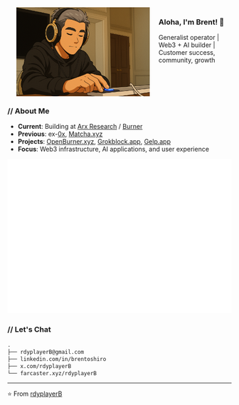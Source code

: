 <img src="rdyplayerB.png" width="300" alt="rdyplayerB" align="left" hspace="20">

### Aloha, I'm Brent! 🤙
<p>Generalist operator | Web3 + AI builder | Customer success, community, growth</p>

<br clear="all">

### // About Me
- **Current**: Building at [Arx Research](https://arxresearch.com) / [Burner](https://burner.pro)
- **Previous**: ex-[0x](https://0x.org), [Matcha.xyz](https://matcha.xyz)
- **Projects**: [OpenBurner.xyz](https://openburner.xyz), [Grokblock.app](https://grokblock.app), [Gelp.app](https://gelp.app)
- **Focus**: Web3 infrastructure, AI applications, and user experience

![Isometric Commit Calendar](https://raw.githubusercontent.com/rdyplayerB/rdyplayerB/main/metrics.plugin.isocalendar.svg)

### // Let's Chat

```
.
├── rdyplayerB@gmail.com
├── linkedin.com/in/brentoshiro
├── x.com/rdyplayerB
└── farcaster.xyz/rdyplayerB
```

---

⭐ From [rdyplayerB](https://github.com/rdyplayerB)
